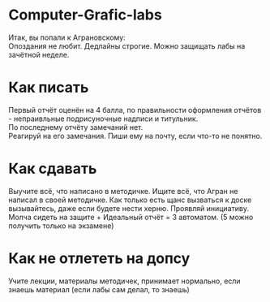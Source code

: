 # Computer-Grafic-labs
Итак, вы попали к Аграновскому:  
Опоздания не любит. Дедлайны строгие. Можно защищать лабы на зачётной неделе.
# Как писать
Первый отчёт оценён на 4 балла, по правильности оформления отчётов - непраивльные подрисуночные надписи и титульник.  
По последнему отчёту замечаний нет.  
Реагируй на его замечания. Пиши ему на почту, если что-то не понятно.
# Как сдавать
Выучите всё, что написано в методичке. Ищите всё, что Агран не написал в своей методичке. Как только есть щанс вызваться к доске вызывайтесь, даже если будете нести херню. Проявляй инициативу.  
Молча сидеть на защите + Идеальный отчёт = 3 автоматом. (5 можно получить только на экзамене)
# Как не отлететь на допсу
Учите лекции, материалы методичек, принимает нормально, если знаешь материал (если лабы сам делал, то знаешь)  
